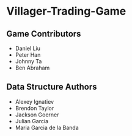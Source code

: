 # Villager-Trading-Game
 
## Game Contributors

- Daniel Liu
- Peter Han 
- Johnny Ta 
- Ben Abraham 

## Data Structure Authors

- Alexey Ignatiev
- Brendon Taylor
- Jackson Goerner
- Julian Garcia
- Maria Garcia de la Banda